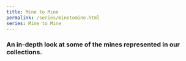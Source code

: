 ```yaml
---
title: Mine to Mine
permalink: /series/minetomine.html
series: Mine to Mine
---
```


### An in-depth look at some of the mines represented in our collections.